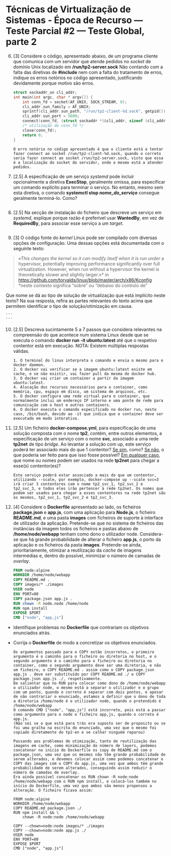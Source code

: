 # Técnicas de Virtualização de Sistemas - Época de Recurso — Teste Parcial #2 — Teste Global, parte 2

6. [3] Considere o código, apresentado abaixo, de um programa cliente que comunica com um servidor que atende pedidos no *socket* de domínio Unix localizado em **/run/tp2-server.sock** Não contando com a falta das diretivas de **#include** nem com a falta do tratamento de erros, indique os erros notórios no código apresentado, justificando devidamente porque motivo são erros.

    ```c
    struct sockaddr_un cli_addr;
    int main(int argc, char * argv[]) {
        int conn_fd = socket(AF_UNIX, SOCK_STREAM, 0);
        cli_addr.sun_family = AF_UNIX;
        sprintf(cli_addr.sun_path, "/run/tp2-client-%d.sock", getpid());
        cli_addr.sun_port = 5600;
        connect(conn_fd, (struct sockaddr *)&cli_addr, sizeof (cli_addr));
        /* utilização de conn_fd */
        close(conn_fd);
        return 0;
    }
    ```

    ```
    O erro notório no código apresentado é que o cliente está a tentar fazer connect ao socket /run/tp2-client-%d.sock, quando o correto seria fazer connect ao socket /run/tp2-server.sock, visto que essa é a localização do socket do servidor, onde o mesmo está a atender pedidos.
    ```

7. [2.5] A especificação de um serviço *systemd* pode incluir opcionalmente a diretiva **ExecStop**, geralmente omissa, para especificar um comando explícito para terminar o serviço. No entanto, mesmo sem esta diretiva, o comando **systemctl stop *nome_do_serviço*** consegue geralmente terminá-lo. Como?

    ```
    ```

8. [2.5] Na secção de instalação do ficheiro que descreve um serviço em *systemd*, explique porque razão é preferível usar **WantedBy**, em vez de **RequiredBy**, para associar esse serviço a um *target*.

    ```
    ```

9. [3] O código fonte do *kernel* Linux pode ser compilado com diversas opções de configuração. Uma dessas opções está documentada com o seguinte texto:
> *«This changes the kernel so it can modify itself when it is run under* a hypervisor, potentially improving performance significantly over full virtualization. However, when run without a hypervisor the kernel is theoretically slower and slightly larger.»* in https://github.com/torvalds/linux/blob/master/arch/x86/Kconfig
> *neste contexto significa “sobre” ou “debaixo do controlo de”

Que nome se dá ao tipo de solução de virtualização que está implícito neste texto? Na sua resposta, refira as partes relevantes do texto acima que permitem identificar o tipo de solução/otimização em causa.

    ```
    ```

10. [2.5] Descreva sucintamente 5 a 7 passos que considera relevantes na compreensão do que acontece num sistema Linux desde que se executa o comando **docker run -it ubuntu:latest** até que o respetivo contentor está em execução. NOTA: Existem múltiplas respostas válidas.

    ```
    1. O terminal do linux interpreta o comando e envia o mesmo para o docker daemon.
    2. O docker vai verificar se a imagem ubuntu:latest existe em cache, e se não existir, vai fazer pull da mesma do docker hub.
    3. O docker vai criar um container a partir da imagem ubuntu:latest.
    4. Alocação dos recursos necessários para o container, como memória, cpu, espaço em disco, um sistema de arquivos, etc.
    5. O docker configura uma rede virtual para o container, que normalmente inclui um endereço IP interno e uma ponte de rede para comunicação com o host e outros containers.
    6. O docker executa o comando especificado no docker run, neste caso, /bin/bash, devido ao -it que indica que o container deve ser executado em modo interativo.
    ```

11. [2.5] Um ficheiro **docker-compose.yml**, para especificação de uma solução composta com o nome **tp2**, contém, entre outros elementos, a especificação de um serviço com o nome **svc**, associado a uma rede **tp2net** de tipo *bridge*. Ao levantar a solução com up, este serviço poderá ter associado mais do que 1 contentor? <u>Se sim</u>, como? <u>Se não</u>, o que poderia ser feito para que isso fosse possível? <u>Em qualquer caso</u>, que nome ou nomes podem ser usados na rede **tp2net** para chegar a esse(s) contentor(es)?

    ```
    Este serviço poderá estar associado a mais do que um contentor, utilizando --scale, por exemplo, docker-compose up --scale svc=3 irá criar 3 contentores com o nome tp2_svc_1, tp2_svc_2 e tp2_svc_3, e todos eles irão pertencer à rede tp2net. Os nomes que podem ser usados para chegar a esses contentores na rede tp2net são os mesmos, tp2_svc_1, tp2_svc_2 e tp2_svc_3.
    ```

12. [4] Considere o **Dockerfile** apresentado ao lado, os ficheiros **package.json** e **app.js**, com uma aplicação para **Node.js**, o ficheiro **README.md**, e uma pasta **images** com ficheiros de suporte à interface de utilizador da aplicação. Pretende-se que no sistema de ficheiros das instâncias da imagem todos os ficheiros e pastas abaixo de **/home/node/webapp** tenham como dono o utilizador node. Considera-se que há grande probabilidade de alterar o ficheiro **app.js**, o porto da aplicação e os ficheiros da pasta **images**. Pretende-se ainda, prioritariamente, otimizar a reutilização da *cache* de imagens intermédias e, dentro do possível, minimizar o número de camadas de *overlay*.

    ```dockerfile
    FROM node:alpine
    WORKDIR /home/node/webapp
    COPY README.md .
    COPY images/* ./images
    USER node
    ENV PORT=80
    COPY package.json app.js .
    RUN chown -R node.node /home/node
    RUN npm install
    EXPOSE $PORT
    CMD ["node", "app,js"]
    ```

- Identifique problemas no **Dockerfile** que contrariam os objetivos enunciados atrás.
- Corrija o **Dockerfile** de modo a concretizar os objetivos enunciados.

    ```
    Os argumentos passado para o COPY estão incorretos, o primeiro argumento é o caminho para o ficheiro ou diretoria no host, e o segundo argumento é o caminho para o ficheiro ou diretoria no container, como o segundo argumento deve ser uma diretoria, e não um ficheiro, o COPY README.md . assim como o COPY package.json app.js . deve ser substituído por COPY README.md ./ e COPY package.json app.js ./, respetivamente.
    De salientar que no RUN para colocar como dono de /home/node/webapp o utilizador node, o mesmo está a separar o utilizador e o grupo com um ponto, quando o correto é separar com dois pontos, e apesar de não contrariar o enunciado, estamos a definir que o dono de toda a diretoria /home/node é o utilizador node, quando o pretendido é /home/node/webapp
    O comando CMD ["node", "app,js"] está incorreto, pois está a passar como argumento para o node o ficheiro app,js, quando o correto é app.js.
    (Não sei se o que está para trás era suposto ser de proposito ou se foi uma gralha na escrita do enunciado, uma vez que o mesmo foi copiado diretamente do tp2-en e se calhar ninguém reparou)

    Passando aos problemas de otimização, tanto de reutilização das imagens em cache, como minimização do número de layers, podemos concatenar no início do Dockerfile os copy de README.md com o package.json, uma vez que os mesmos não têm grande probabilidade de serem alterados, e devemos colocar assim como podemos concatenar o COPY das images com o COPY do app.js, uma vez que ambos têm grande probabilidade de serem alterados, conseguindo assim reduzir o número de camadas de overlay.
    Era ainda possível concatenar os RUN chown -R node:node /home/node/webapp com o RUN npm install, e colocá-los também no início do Dockerfile, uma vez que ambos são menos propensos a alteração. O ficheiro ficava assim:
    ```

    ```
    FROM node:alpine
    WORKDIR /home/node/webapp
    COPY README.md package.json ./
    RUN npm install && \
        chown -R node:node /home/node/webapp    

    COPY --chown=node:node images/* ./images
    COPY --chown=node:node app.js ./
    USER node
    ENV PORT=80
    EXPOSE $PORT
    CMD ["node", "app.js"]
    ``` 
